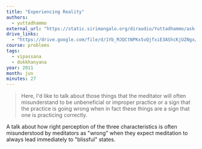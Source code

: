 ```yaml
---
title: "Experiencing Reality"
authors:
  - yuttadhammo
external_url: "https://static.sirimangalo.org/diraudio/Yuttadhammo/ask-a-monk/110626_ExperiencingReality.mp3"
drive_links:
  - "https://drive.google.com/file/d/1Yb_MJQCtNPKxSvQjfxiE3AShcKjUZNgx/view?usp=drivesdk"
course: problems
tags:
  - vipassana
  - dukkhanyana
year: 2011
month: jun
minutes: 27
---
```


> Here, I'd like to talk about those things that the meditator will often misunderstand to be unbeneficial or improper practice or a sign that the practice is going wrong when in fact these things are a sign that one is practicing correctly.

A talk about how right perception of the three characteristics is often misunderstood by meditators as "wrong" when they expect meditation to always lead immediately to "blissful" states.
